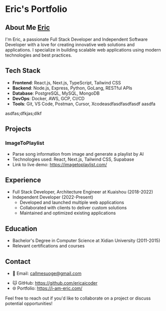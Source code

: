 # Eric's Portfolio

## About Me [Eric](https://i-am-eric.com)
I'm Eric, a passionate Full Stack Developer and Independent Software Developer with a love for creating innovative web solutions and applications. I specialize in building scalable web applications using modern technologies and best practices.

## Tech Stack
- **Frontend**: React.js, Next.js, TypeScript, Tailwind CSS
- **Backend**: Node.js, Express, Python, GoLang, RESTful APIs
- **Database**: PostgreSQL, MySQL, MongoDB
- **DevOps**: Docker, AWS, GCP, CI/CD
- **Tools**: Git, VS Code, Postman, Cursor, Xcodeasdfasdfasdfasdf
aasdfa

asdfas;dfkjas;dlkf

## Projects

### ImageToPlaylist
- Parse song information from image and generate a playlist by AI
- Technologies used: React, Next.js, Tailwind CSS, Supabase
- Link to live demo: https://imagetoplaylist.com/

## Experience
- Full Stack Developer, Architecture Engineer at Kuaishou (2018-2022)
- Independent Developer (2022-Present)
  - Developed and launched multiple web applications
  - Collaborated with clients to deliver custom solutions
  - Maintained and optimized existing applications

## Education
- Bachelor's Degree in Computer Science at Xidian University (2011-2015)
- Relevant certifications and courses

## Contact
- 📧 Email: callmesuoge@gmail.com
<!-- - 💼 LinkedIn: to be added -->
- 🐱 GitHub: https://github.com/ericaicoder
- 🌐 Portfolio: https://i-am-eric.com/

Feel free to reach out if you'd like to collaborate on a project or discuss potential opportunities!
